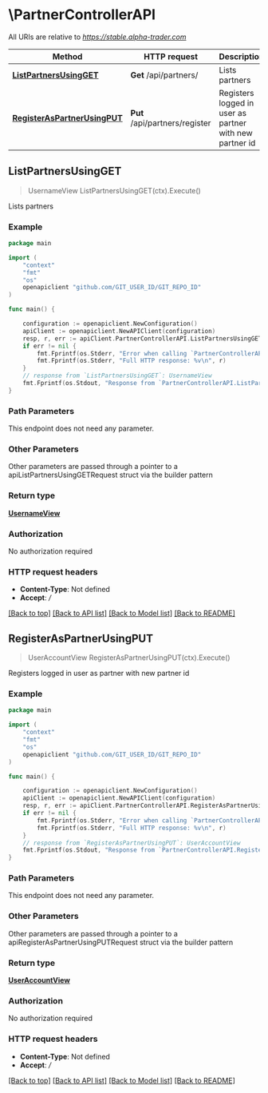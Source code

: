 # \PartnerControllerAPI

All URIs are relative to *https://stable.alpha-trader.com*

Method | HTTP request | Description
------------- | ------------- | -------------
[**ListPartnersUsingGET**](PartnerControllerAPI.md#ListPartnersUsingGET) | **Get** /api/partners/ | Lists partners
[**RegisterAsPartnerUsingPUT**](PartnerControllerAPI.md#RegisterAsPartnerUsingPUT) | **Put** /api/partners/register | Registers logged in user as partner with new partner id



## ListPartnersUsingGET

> UsernameView ListPartnersUsingGET(ctx).Execute()

Lists partners

### Example

```go
package main

import (
	"context"
	"fmt"
	"os"
	openapiclient "github.com/GIT_USER_ID/GIT_REPO_ID"
)

func main() {

	configuration := openapiclient.NewConfiguration()
	apiClient := openapiclient.NewAPIClient(configuration)
	resp, r, err := apiClient.PartnerControllerAPI.ListPartnersUsingGET(context.Background()).Execute()
	if err != nil {
		fmt.Fprintf(os.Stderr, "Error when calling `PartnerControllerAPI.ListPartnersUsingGET``: %v\n", err)
		fmt.Fprintf(os.Stderr, "Full HTTP response: %v\n", r)
	}
	// response from `ListPartnersUsingGET`: UsernameView
	fmt.Fprintf(os.Stdout, "Response from `PartnerControllerAPI.ListPartnersUsingGET`: %v\n", resp)
}
```

### Path Parameters

This endpoint does not need any parameter.

### Other Parameters

Other parameters are passed through a pointer to a apiListPartnersUsingGETRequest struct via the builder pattern


### Return type

[**UsernameView**](UsernameView.md)

### Authorization

No authorization required

### HTTP request headers

- **Content-Type**: Not defined
- **Accept**: */*

[[Back to top]](#) [[Back to API list]](../README.md#documentation-for-api-endpoints)
[[Back to Model list]](../README.md#documentation-for-models)
[[Back to README]](../README.md)


## RegisterAsPartnerUsingPUT

> UserAccountView RegisterAsPartnerUsingPUT(ctx).Execute()

Registers logged in user as partner with new partner id

### Example

```go
package main

import (
	"context"
	"fmt"
	"os"
	openapiclient "github.com/GIT_USER_ID/GIT_REPO_ID"
)

func main() {

	configuration := openapiclient.NewConfiguration()
	apiClient := openapiclient.NewAPIClient(configuration)
	resp, r, err := apiClient.PartnerControllerAPI.RegisterAsPartnerUsingPUT(context.Background()).Execute()
	if err != nil {
		fmt.Fprintf(os.Stderr, "Error when calling `PartnerControllerAPI.RegisterAsPartnerUsingPUT``: %v\n", err)
		fmt.Fprintf(os.Stderr, "Full HTTP response: %v\n", r)
	}
	// response from `RegisterAsPartnerUsingPUT`: UserAccountView
	fmt.Fprintf(os.Stdout, "Response from `PartnerControllerAPI.RegisterAsPartnerUsingPUT`: %v\n", resp)
}
```

### Path Parameters

This endpoint does not need any parameter.

### Other Parameters

Other parameters are passed through a pointer to a apiRegisterAsPartnerUsingPUTRequest struct via the builder pattern


### Return type

[**UserAccountView**](UserAccountView.md)

### Authorization

No authorization required

### HTTP request headers

- **Content-Type**: Not defined
- **Accept**: */*

[[Back to top]](#) [[Back to API list]](../README.md#documentation-for-api-endpoints)
[[Back to Model list]](../README.md#documentation-for-models)
[[Back to README]](../README.md)

